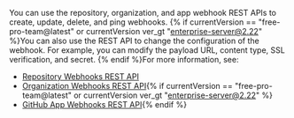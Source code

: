 You can use the repository, organization, and app webhook REST APIs to create, update, delete, and ping webhooks. {% if currentVersion == "free-pro-team@latest" or currentVersion ver_gt "enterprise-server@2.22" %}You can also use the REST API to change the configuration of the webhook. For example, you can modify the payload URL, content type, SSL verification, and secret. {% endif %}For more information, see:
- [Repository Webhooks REST API](/rest/reference/repos#webhooks)
- [Organization Webhooks REST API](/rest/reference/orgs#webhooks){% if currentVersion == "free-pro-team@latest" or currentVersion ver_gt "enterprise-server@2.22" %}
- [GitHub App Webhooks REST API](/rest/reference/apps#webhooks){% endif %}
